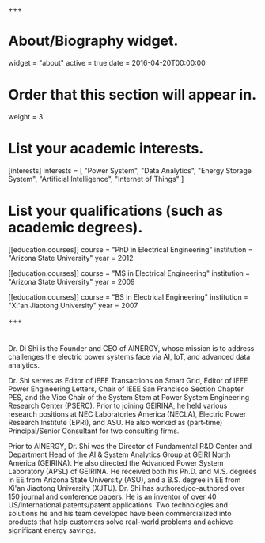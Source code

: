 +++
# About/Biography widget.
widget = "about"
active = true
date = 2016-04-20T00:00:00

# Order that this section will appear in.
weight = 3

# List your academic interests.
[interests]
  interests = [
    "Power System",
    "Data Analytics",
    "Energy Storage System",
    "Artificial Intelligence",
    "Internet of Things"
  ]

# List your qualifications (such as academic degrees).
[[education.courses]]
  course = "PhD in Electrical Engineering"
  institution = "Arizona State University"
  year = 2012

[[education.courses]]
  course = "MS in Electrical Engineering"
  institution = "Arizona State University"
  year = 2009

[[education.courses]]
  course = "BS in Electrical Engineering"
  institution = "Xi'an Jiaotong University"
  year = 2007
 
+++

# 
Dr. Di Shi is the Founder and CEO of AINERGY, whose mission is to address challenges the electric power systems face via AI, IoT, and advanced data analytics.

Dr. Shi serves as Editor of IEEE Transactions on Smart Grid, Editor of IEEE Power Engineering Letters, Chair of IEEE San Francisco Section Chapter PES, and the Vice Chair of the System Stem at Power System Engineering Research Center (PSERC). Prior to joining GEIRINA, he held various research positions at NEC Laboratories America (NECLA), Electric Power Research Institute (EPRI), and ASU. He also worked as (part-time) Principal/Senior Consultant for two consulting firms. 

Prior to AINERGY, Dr. Shi was the Director of Fundamental R&D Center and Department Head of the AI & System Analytics Group at GEIRI North America (GEIRINA). He also directed the Advanced Power System Laboratory (APSL) of GEIRINA. He received both his Ph.D. and M.S. degrees in EE from Arizona State University (ASU), and a B.S. degree in EE from Xi'an Jiaotong University (XJTU). Dr. Shi has authored/co-authored over 150 journal and conference papers. He is an inventor of over 40 US/International patents/patent applications. Two technologies and solutions he and his team developed have been commercialized into products that help customers solve real-world problems and achieve significant energy savings. 
